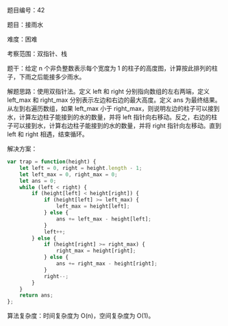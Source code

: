 题目编号：42

题目：接雨水

难度：困难

考察范围：双指针、栈

题干：给定 n 个非负整数表示每个宽度为 1 的柱子的高度图，计算按此排列的柱子，下雨之后能接多少雨水。

解题思路：使用双指针法。定义 left 和 right 分别指向数组的左右两端，定义 left_max 和 right_max 分别表示左边和右边的最大高度。定义 ans 为最终结果。从左到右遍历数组，如果 left_max 小于 right_max，则说明左边的柱子可以接到水，计算左边柱子能接到的水的数量，并将 left 指针向右移动。反之，右边的柱子可以接到水，计算右边柱子能接到的水的数量，并将 right 指针向左移动。直到 left 和 right 相遇，结束循环。

解决方案：

```javascript
var trap = function(height) {
    let left = 0, right = height.length - 1;
    let left_max = 0, right_max = 0;
    let ans = 0;
    while (left < right) {
        if (height[left] < height[right]) {
            if (height[left] >= left_max) {
                left_max = height[left];
            } else {
                ans += left_max - height[left];
            }
            left++;
        } else {
            if (height[right] >= right_max) {
                right_max = height[right];
            } else {
                ans += right_max - height[right];
            }
            right--;
        }
    }
    return ans;
};
```

算法复杂度：时间复杂度为 O(n)，空间复杂度为 O(1)。